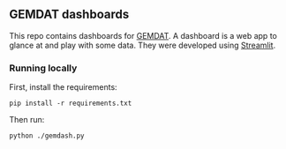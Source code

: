 ## GEMDAT dashboards

This repo contains dashboards for [GEMDAT](https://gemdat.readthedocs.io). A dashboard is a web app to glance at and play with some data. They were developed using [Streamlit](https://streamlit.io/).

### Running locally

First, install the requirements:

```console
pip install -r requirements.txt
```

Then run:
 
```console
python ./gemdash.py
```
